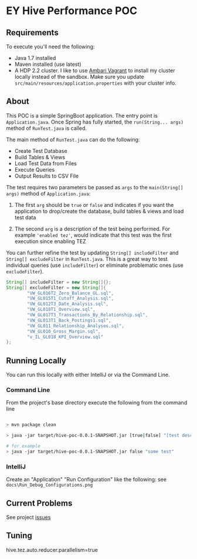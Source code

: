 # EY Hive Performance POC

## Requirements

To execute you'll need the following:
* Java 1.7 installed
* Maven installed (use latest)
* A HDP 2.2 cluster.  I like to use [Ambari Vagrant](https://cwiki.apache.org/confluence/display/AMBARI/Quick+Start+Guide) to install my cluster locally instead of the sandbox.  Make sure you update `src/main/resources/application.properties` with your cluster info.

## About

This POC is a simple SpringBoot application.  The entry point is `Application.java`.  Once Spring has fully started, the `run(String... args)` method of `RunTest.java` is called.

The main method of `RunTest.java` can do the following:

* Create Test Database
* Build Tables & Views
* Load Test Data from Files
* Execute Queries
* Output Results to CSV File

The test requires two parameters be passed as `args` to the `main(String[] args)` method of `Application.java`:

1) The first `arg` should be `true` or `false` and indicates if you want the application to drop/create the database, build tables & views and load test data

2) The second `arg` is a description of the test being performed.  For example `'enabled tez'`, would indicate that this test was the first execution since enabling TEZ

You can further refine the test by updating `String[] includeFilter` and `String[] excludeFilter` in `RunTest.java`.  This is a great way to test individual queries (use `includeFilter`) or eliminate problematic ones (use `excludeFilter`).

```java
String[] includeFilter = new String[]{};
String[] excludeFilter = new String[]{
        "VW_GL016T2_Zero_Balance_GL.sql",
        "VW_GL015T1_Cutoff_Analysis.sql",
        "VW_GL012T3_Date_Analysis.sql",
        "VW_GL018T1_Overview.sql",
        "VW_GL017T3_Transactions_By_Relationship.sql",
        "VW_GL013T1_Back_Postings1.sql",
        "VW_GL011_Relationship_Analyses.sql",
        "VW_GL010_Gross_Margin.sql",
        "v_IL_GL018_KPI_Overview.sql"
};
```

## Running Locally

You can run this locally with either IntelliJ or via the Command Line.


### Command Line

From the project's base directory execute the following from the command line

```bash

> mvn package clean

> java -jar target/hive-poc-0.0.1-SNAPSHOT.jar [true|false] "[test description]"

# for example
> java -jar target/hive-poc-0.0.1-SNAPSHOT.jar false "some test"

```

### IntelliJ

Create an "Application" "Run Configuration" like the following:  see `docs\Run_Debug_Configurations.png`


Current Problems
----------

See project [issues](https://github.com/timveil/ey-hive-poc/issues)


Tuning
----------

hive.tez.auto.reducer.parallelism=true
